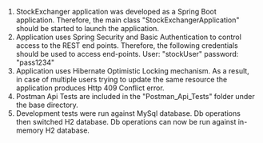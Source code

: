 1. StockExchanger application was developed as a Spring Boot application. Therefore, the main class "StockExchangerApplication" should be started to launch the application.
2. Application uses Spring Security and Basic Authentication to control access to the REST end points. Therefore, the following credentials should be used to access end-points.
   User: "stockUser" password: "pass1234"
3. Application uses Hibernate Optimistic Locking mechanism. As a result, in case of multiple users trying to update the same resource the application produces Http 409 Conflict error.
4. Postman Api Tests are included in the "Postman_Api_Tests"  folder under the base directory.
5. Development tests were run against MySql database. Db operations then switched H2 database. Db operations can now be run against in-memory H2 database.
